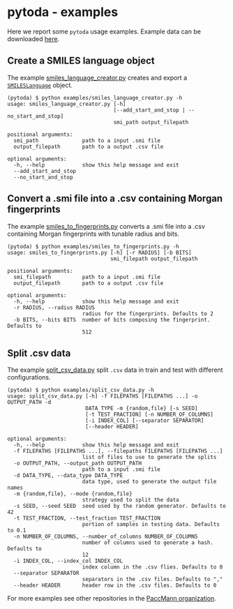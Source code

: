 # pytoda - examples

Here we report some `pytoda` usage examples.
Example data can be downloaded [here](https://ibm.box.com/v/paccmann-pytoda-data).


## Create a SMILES language object

The example [smiles_language_creator.py](./smiles_language_creator.py) creates and export a [`SMILESLanguage`](../pytoda/simles/smiles_language.py) object.

```console
(pytoda) $ python examples/smiles_language_creator.py -h
usage: smiles_language_creator.py [-h]
                                  [--add_start_and_stop | --no_start_and_stop]
                                  smi_path output_filepath

positional arguments:
  smi_path              path to a input .smi file
  output_filepath       path to a output .csv file

optional arguments:
  -h, --help            show this help message and exit
  --add_start_and_stop
  --no_start_and_stop
```

## Convert a .smi file into a .csv containing Morgan fingerprints

The example [smiles_to_fingerprints.py](./smiles_to_fingerprints.py) converts a .smi file into a .csv containing Morgan fingerprints with tunable radius and bits.

```console
(pytoda) $ python examples/smiles_to_fingerprints.py -h
usage: smiles_to_fingerprints.py [-h] [-r RADIUS] [-b BITS]
                                 smi_filepath output_filepath

positional arguments:
  smi_filepath          path to a input .smi file
  output_filepath       path to a output .csv file

optional arguments:
  -h, --help            show this help message and exit
  -r RADIUS, --radius RADIUS
                        radius for the fingerprints. Defaults to 2
  -b BITS, --bits BITS  number of bits composing the fingerprint. Defaults to
                        512
```

## Split .csv data

The example [split_csv_data.py](./split_csv_data.py) split `.csv` data in train and test with different configurations.

```console
(pytoda) $ python examples/split_csv_data.py -h
usage: split_csv_data.py [-h] -f FILEPATHS [FILEPATHS ...] -o OUTPUT_PATH -d
                         DATA_TYPE -m {random,file} [-s SEED]
                         [-t TEST_FRACTION] [-n NUMBER_OF_COLUMNS]
                         [-i INDEX_COL] [--separator SEPARATOR]
                         [--header HEADER]

optional arguments:
  -h, --help            show this help message and exit
  -f FILEPATHS [FILEPATHS ...], --filepaths FILEPATHS [FILEPATHS ...]
                        list of files to use to generate the splits
  -o OUTPUT_PATH, --output_path OUTPUT_PATH
                        path to a input .smi file
  -d DATA_TYPE, --data_type DATA_TYPE
                        data type, used to generate the output file names
  -m {random,file}, --mode {random,file}
                        strategy used to split the data
  -s SEED, --seed SEED  seed used by the random generator. Defaults to 42
  -t TEST_FRACTION, --test_fraction TEST_FRACTION
                        portion of samples in testing data. Defaults to 0.1
  -n NUMBER_OF_COLUMNS, --number_of_columns NUMBER_OF_COLUMNS
                        number of columns used to generate a hash. Defaults to
                        12
  -i INDEX_COL, --index_col INDEX_COL
                        index column in the .csv flies. Defaults to 0
  --separator SEPARATOR
                        separators in the .csv files. Defaults to ","
  --header HEADER       header row in the .csv files. Defaults to 0
```

For more examples see other repositories in the [PaccMann organization](https://github.com/PaccMann).


